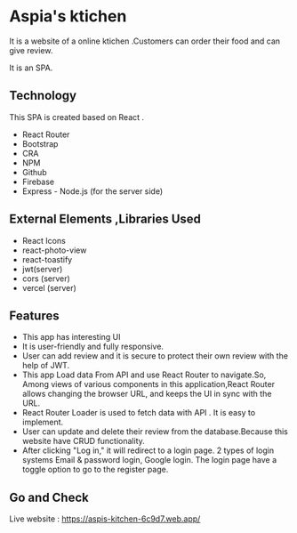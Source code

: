 
# Aspia's ktichen
It is a website of a online ktichen .Customers can order their food and can give review.

It is an SPA.

## Technology

This SPA is created based on React .

- React Router 
- Bootstrap 
- CRA
- NPM 
- Github 
- Firebase
- Express - Node.js (for the server side) 


## External Elements ,Libraries  Used 
- React Icons
- react-photo-view
- react-toastify
- jwt(server)
- cors (server)
- vercel (server)


## Features
- This app has interesting UI
-  It is user-friendly and fully responsive.
- User can add review and it is secure to protect their own review with the help of JWT.
- This app Load data From API and use React Router to navigate.So, Among views of various components in this application,React Router allows changing the browser URL, and keeps the UI in sync with the URL.
- React Router Loader is used to fetch data with API . It is easy to implement.
- User can update and delete their review from the database.Because this website have CRUD  functionality.
- After clicking "Log in," it will
     redirect to a login page. 2 types of login systems  Email & password login, Google login. The login page 
     have a toggle option to go to the register page.

## Go and Check
Live website : https://aspis-kitchen-6c9d7.web.app/

